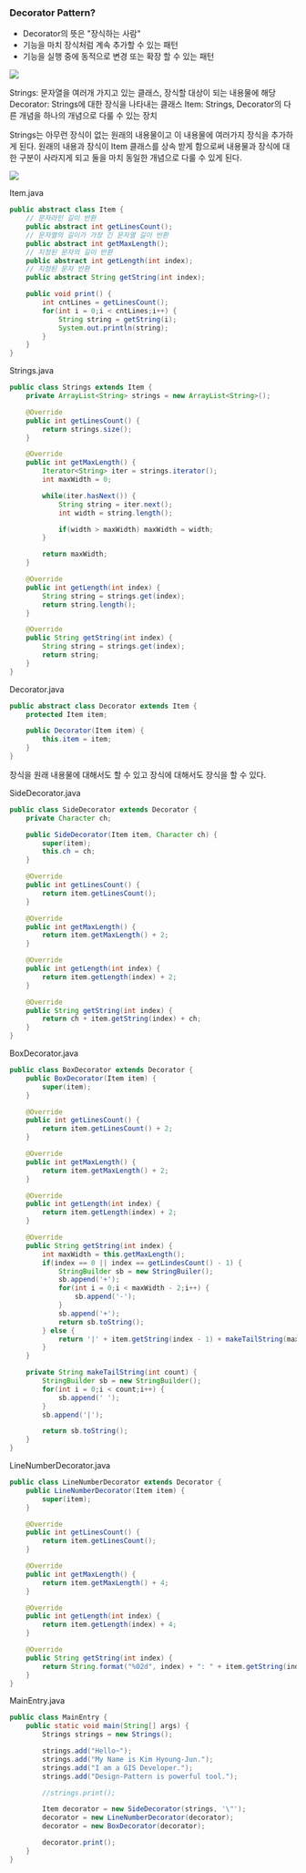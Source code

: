 ### Decorator Pattern?

- Decorator의 뜻은 "장식하는 사람"
- 기능을 마치 장식처럼 계속 추가할 수 있는 패턴
- 기능을 실행 중에 동적으로 변경 또는 확장 할 수 있는 패턴

![](https://velog.velcdn.com/images/sanizzang00/post/a0056baa-5d1c-44c8-abea-4965ffb9ede6/image.png)

Strings: 문자열을 여러개 가지고 있는 클래스, 장식할 대상이 되는 내용물에 해당
Decorator: Strings에 대한 장식을 나타내는 클래스
Item: Strings, Decorator의 다른 개념을 하나의 개념으로 다룰 수 있는 장치

Strings는 아무런 장식이 없는 원래의 내용물이고 이 내용물에 여러가지 장식을 추가하게 된다.
원래의 내용과 장식이 Item 클래스를 상속 받게 함으로써 내용물과 장식에 대한 구분이 사라지게 되고
둘을 마치 동일한 개념으로 다룰 수 있게 된다.

![](https://velog.velcdn.com/images/sanizzang00/post/dc454449-a441-4e2b-9903-8f0e8c9b7c4c/image.png)

Item.java

```java
public abstract class Item {
    // 문자라인 길이 반환
    public abstract int getLinesCount();
    // 문자열의 길이가 가장 긴 문자열 길이 반환
    public abstract int getMaxLength();
    // 지정된 문자의 길이 반환
    public abstract int getLength(int index);
    // 지정된 문자 반환
    public abstract String getString(int index);

    public void print() {
        int cntLines = getLinesCount();
        for(int i = 0;i < cntLines;i++) {
            String string = getString(i);
            System.out.println(string);
        }
    }
}
```

Strings.java

```java
public class Strings extends Item {
    private ArrayList<String> strings = new ArrayList<String>();

    @Override
    public int getLinesCount() {
        return strings.size();
    }

    @Override
    public int getMaxLength() {
        Iterator<String> iter = strings.iterator();
        int maxWidth = 0;

        while(iter.hasNext()) {
            String string = iter.next();
            int width = string.length();

            if(width > maxWidth) maxWidth = width;
        }

        return maxWidth;
    }

    @Override
    public int getLength(int index) {
        String string = strings.get(index);
        return string.length();
    }

    @Override
    public String getString(int index) {
        String string = strings.get(index);
        return string;
    }
}
```

Decorator.java

```java
public abstract class Decorator extends Item {
    protected Item item;

    public Decorator(Item item) {
        this.item = item;
    }
}
```

장식을 원래 내용물에 대해서도 할 수 있고 장식에 대해서도 장식을 할 수 있다.

SideDecorator.java

```java
public class SideDecorator extends Decorator {
    private Character ch;

    public SideDecorator(Item item, Character ch) {
        super(item);
        this.ch = ch;
    }

    @Override
    public int getLinesCount() {
        return item.getLinesCount();
    }

    @Override
    public int getMaxLength() {
        return item.getMaxLength() + 2;
    }

    @Override
    public int getLength(int index) {
        return item.getLength(index) + 2;
    }

    @Override
    public String getString(int index) {
        return ch + item.getString(index) + ch;
    }
}
```

BoxDecorator.java

```java
public class BoxDecorator extends Decorator {
    public BoxDecorator(Item item) {
        super(item);
    }

    @Override
    public int getLinesCount() {
        return item.getLinesCount() + 2;
    }

    @Override
    public int getMaxLength() {
        return item.getMaxLength() + 2;
    }

    @Override
    public int getLength(int index) {
        return item.getLength(index) + 2;
    }

    @Override
    public String getString(int index) {
        int maxWidth = this.getMaxLength();
        if(index == 0 || index == getLindesCount() - 1) {
            StringBuilder sb = new StringBuiler();
            sb.append('+');
            for(int i = 0;i < maxWidth - 2;i++) {
                sb.append('-');
            }
            sb.append('+');
            return sb.toString();
        } else {
            return '|' + item.getString(index - 1) + makeTailString(maxWidth - getLength(index - 1));
        }
    }

    private String makeTailString(int count) {
        StringBuilder sb = new StringBuilder();
        for(int i = 0;i < count;i++) {
            sb.append(' ');
        }
        sb.append('|');

        return sb.toString();
    }
}
```

LineNumberDecorator.java

```java
public class LineNumberDecorator extends Decorator {
    public LineNumberDecorator(Item item) {
        super(item);
    }

    @Override
    public int getLinesCount() {
        return item.getLinesCount();
    }

    @Override
    public int getMaxLength() {
        return item.getMaxLength() + 4;
    }

    @Override
    public int getLength(int index) {
        return item.getLength(index) + 4;
    }

    @Override
    public String getString(int index) {
        return String.format("%02d", index) + ": " + item.getString(index);
    }
}
```

MainEntry.java

```java
public class MainEntry {
    public static void main(String[] args) {
        Strings strings = new Strings();

        strings.add("Hello~");
        strings.add("My Name is Kim Hyoung-Jun.");
        strings.add("I am a GIS Developer.");
        strings.add("Design-Pattern is powerful tool.");

        //strings.print();

        Item decorator = new SideDecorator(strings, '\"');
        decorator = new LineNumberDecorator(decorator);
        decorator = new BoxDecorator(decorator);

        decorator.print();
    }
}
```
